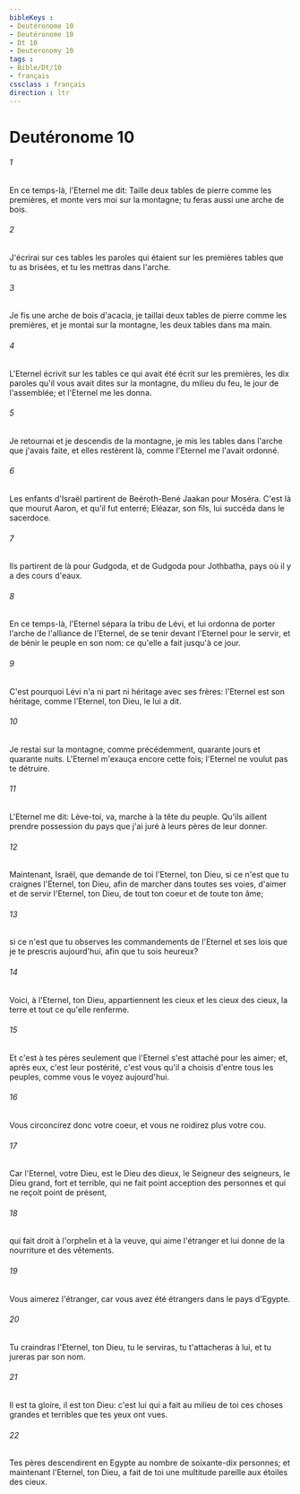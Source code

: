 ```yaml
---
bibleKeys : 
- Deutéronome 10
- Deutéronome 10
- Dt 10
- Deuteronomy 10
tags : 
- Bible/Dt/10
- français
cssclass : français
direction : ltr
---
```


# Deutéronome 10

###### 1
En ce temps-là, l'Eternel me dit: Taille deux tables de pierre comme les premières, et monte vers moi sur la montagne; tu feras aussi une arche de bois.
###### 2
J'écrirai sur ces tables les paroles qui étaient sur les premières tables que tu as brisées, et tu les mettras dans l'arche.
###### 3
Je fis une arche de bois d'acacia, je taillai deux tables de pierre comme les premières, et je montai sur la montagne, les deux tables dans ma main.
###### 4
L'Eternel écrivit sur les tables ce qui avait été écrit sur les premières, les dix paroles qu'il vous avait dites sur la montagne, du milieu du feu, le jour de l'assemblée; et l'Eternel me les donna.
###### 5
Je retournai et je descendis de la montagne, je mis les tables dans l'arche que j'avais faite, et elles restèrent là, comme l'Eternel me l'avait ordonné.
###### 6
Les enfants d'Israël partirent de Beéroth-Bené Jaakan pour Moséra. C'est là que mourut Aaron, et qu'il fut enterré; Eléazar, son fils, lui succéda dans le sacerdoce.
###### 7
Ils partirent de là pour Gudgoda, et de Gudgoda pour Jothbatha, pays où il y a des cours d'eaux.
###### 8
En ce temps-là, l'Eternel sépara la tribu de Lévi, et lui ordonna de porter l'arche de l'alliance de l'Eternel, de se tenir devant l'Eternel pour le servir, et de bénir le peuple en son nom: ce qu'elle a fait jusqu'à ce jour.
###### 9
C'est pourquoi Lévi n'a ni part ni héritage avec ses frères: l'Eternel est son héritage, comme l'Eternel, ton Dieu, le lui a dit.
###### 10
Je restai sur la montagne, comme précédemment, quarante jours et quarante nuits. L'Eternel m'exauça encore cette fois; l'Eternel ne voulut pas te détruire.
###### 11
L'Eternel me dit: Lève-toi, va, marche à la tête du peuple. Qu'ils aillent prendre possession du pays que j'ai juré à leurs pères de leur donner.
###### 12
Maintenant, Israël, que demande de toi l'Eternel, ton Dieu, si ce n'est que tu craignes l'Eternel, ton Dieu, afin de marcher dans toutes ses voies, d'aimer et de servir l'Eternel, ton Dieu, de tout ton coeur et de toute ton âme;
###### 13
si ce n'est que tu observes les commandements de l'Eternel et ses lois que je te prescris aujourd'hui, afin que tu sois heureux?
###### 14
Voici, à l'Eternel, ton Dieu, appartiennent les cieux et les cieux des cieux, la terre et tout ce qu'elle renferme.
###### 15
Et c'est à tes pères seulement que l'Eternel s'est attaché pour les aimer; et, après eux, c'est leur postérité, c'est vous qu'il a choisis d'entre tous les peuples, comme vous le voyez aujourd'hui.
###### 16
Vous circoncirez donc votre coeur, et vous ne roidirez plus votre cou.
###### 17
Car l'Eternel, votre Dieu, est le Dieu des dieux, le Seigneur des seigneurs, le Dieu grand, fort et terrible, qui ne fait point acception des personnes et qui ne reçoit point de présent,
###### 18
qui fait droit à l'orphelin et à la veuve, qui aime l'étranger et lui donne de la nourriture et des vêtements.
###### 19
Vous aimerez l'étranger, car vous avez été étrangers dans le pays d'Egypte.
###### 20
Tu craindras l'Eternel, ton Dieu, tu le serviras, tu t'attacheras à lui, et tu jureras par son nom.
###### 21
Il est ta gloire, il est ton Dieu: c'est lui qui a fait au milieu de toi ces choses grandes et terribles que tes yeux ont vues.
###### 22
Tes pères descendirent en Egypte au nombre de soixante-dix personnes; et maintenant l'Eternel, ton Dieu, a fait de toi une multitude pareille aux étoiles des cieux.
